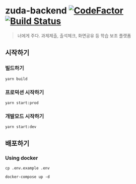 # zuda-backend [![CodeFactor](https://www.codefactor.io/repository/github/zzuda/zuda-backend/badge)](https://www.codefactor.io/repository/github/zzuda/zuda-backend) [![Build Status](https://jenkins.skylightqp.kr/buildStatus/icon?job=zuda-backend)](#)

> 너에게 주다. 과제제출, 출석체크, 화면공유 등 학습 보조 플랫폼

## 시작하기

### 빌드하기

```console
yarn build
```

### 프로덕션 시작하기

```console
yarn start:prod
```

### 개발모드 시작하기

```console
yarn start:dev
```

## 배포하기

### Using docker

```console
cp .env.example .env
```

```console
docker-compose up -d
```
